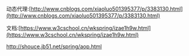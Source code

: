 动态代理:[http://www.cnblogs.com/xiaoluo501395377/p/3383130.html](http://www.cnblogs.com/xiaoluo501395377/p/3383130.html)

文档:[https://www.w3cschool.cn/wkspring/izae1h9w.html](https://www.w3cschool.cn/wkspring/izae1h9w.html)

http://shouce.jb51.net/spring/aop.html



